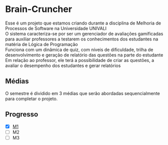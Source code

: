 # Brain-Cruncher
Esse é um projeto que estamos criando durante a disciplina de Melhoria de Processos de Software na Universidade UNIVALI<br>
O sistema caracteriza-se por ser um gerenciador de avaliações gamificadas para auxiliar professores a testarem os conhecimentos dos estudantes na matéria de Lógica de Programação<br>
Funciona com um dinâmica de quiz, com níveis de dificuldade, trilha de desenvolvimento  e geração de relatório das questões na parte do estudante<br>
Em relação ao professor, ele terá a possibilidade de criar as questões, a avaliar o desempenho dos estudantes e gerar relatórios<br>
## Médias
O semestre é dividido em 3 médias que serão abordadas sequencialmente para completar o projeto.<br>
## Progresso
- [x] [M1](./M1)<br>
- [ ] M2<br>
- [ ] M3<br>

